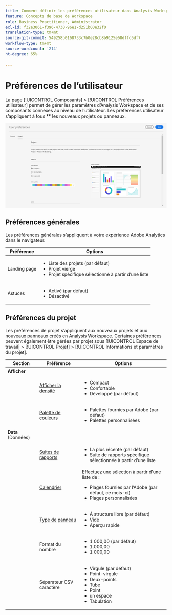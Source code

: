 ```yaml
---
title: Comment définir les préférences utilisateur dans Analysis Workspace
feature: Concepts de base de Workspace
role: Business Practitioner, Administrator
exl-id: f32e3061-f396-4730-96e1-d251b00e32f0
translation-type: tm+mt
source-git-commit: 549258b0168733c7b0e28cb8b9125e68dffd5df7
workflow-type: tm+mt
source-wordcount: '214'
ht-degree: 65%

---
```


# Préférences de l’utilisateur

La page [!UICONTROL Composants] > [!UICONTROL Préférences utilisateur] permet de gérer les paramètres d’Analysis Workspace et de ses composants connexes au niveau de l’utilisateur. Les préférences utilisateur sʼappliquent à tous ** les nouveaux projets ou panneaux.

![Préférences de l’utilisateur](assets/user-preferences.png)

## Préférences générales

Les préférences générales sʼappliquent à votre expérience Adobe Analytics dans le navigateur.

| Préférence | Options |
| --- | --- |
| Landing page | <ul><li>Liste des projets (par défaut)</li><li>Projet vierge</li><li>Projet spécifique sélectionné à partir d’une liste</li></ul> |
| Astuces | <ul><li>Activé (par défaut)</li><li>Désactivé</li></ul> |

## Préférences du projet

Les préférences de projet s’appliquent aux nouveaux projets et aux nouveaux panneaux créés en Analysis Workspace. Certaines préférences peuvent également être gérées par projet sous [!UICONTROL Espace de travail] > [!UICONTROL Projet] > [!UICONTROL Informations et paramètres du projet].

| Section | Préférence | Options |
| --- | --- | --- |
| **Afficher** |  |  |
|  | [Afficher la densité](https://experienceleague.adobe.com/docs/analytics/analyze/analysis-workspace/build-workspace-project/view-density.html?lang=fr) | <ul><li>Compact</li><li>Confortable</li><li>Développé (par défaut)</li></ul> |
|  | [Palette de couleurs](https://experienceleague.adobe.com/docs/analytics/analyze/analysis-workspace/build-workspace-project/color-palettes.html?lang=fr) | <ul><li>Palettes fournies par Adobe (par défaut)</li><li>Palettes personnalisées</li></ul> |
| **Data** (Données) |  |  |
|  | [Suites de rapports](https://experienceleague.adobe.com/docs/analytics/analyze/analysis-workspace/panels/panels.html?lang=fr#report-suite) | <ul><li>La plus récente (par défaut)</li><li>Suite de rapports spécifique sélectionnée à partir d’une liste</li></ul> |
|  | [Calendrier](https://experienceleague.adobe.com/docs/analytics/analyze/analysis-workspace/panels/panels.html?lang=fr#calendar) | Effectuez une sélection à partir d&#39;une liste de : <ul><li>Plages fournies par l’Adobe (par défaut, ce mois-ci)</li><li>Plages personnalisées</li></ul> |
|  | [Type de panneau](https://experienceleague.adobe.com/docs/analytics/analyze/analysis-workspace/panels/panels.html?lang=fr) | <ul><li>À structure libre (par défaut)</li><li>Vide</li><li>Aperçu rapide</li></ul> |
|  | Format du nombre | <ul><li>1 000,00 (par défaut)</li><li>1.000,00</li><li>1 000,00</li></ul> |
|  | Séparateur CSV caractère | <ul><li>Virgule (par défaut)</li><li>Point-virgule</li><li>Deux-points</li><li>Tube</li><li>Point</li><li>un espace</li><li>Tabulation</li></ul> |
